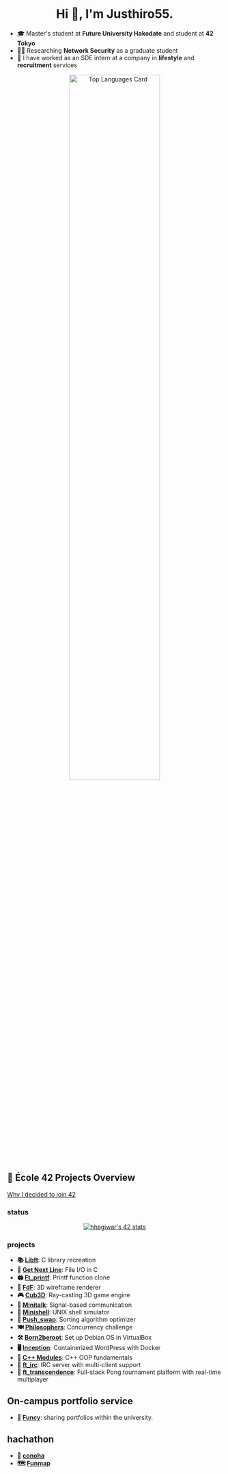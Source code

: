 <h1 align="center">Hi 👋, I'm Justhiro55.</h1>

- 🎓 Master's student at **Future University Hakodate** and student at **42 Tokyo**
- 👨‍💻 Researching **Network Security** as a graduate student
- 🌱 I have worked as an SDE intern at a company in **lifestyle** and **recruitment** services

<div align="center">
  <img src="https://github-readme-stats.vercel.app/api/top-langs/?username=Justhiro55&layout=compact&theme=tokyonight" alt="Top Languages Card" style="width: 65%;" />
</div>

## 🚀 École 42 Projects Overview
[Why I decided to join 42](https://note.com/__justhiro/n/n8538a9d4cec1)

### status
<div align="center">
  <a href="https://github.com/oakoudad/badge42">
    <img src="https://badge.mediaplus.ma/darkblue/hhagiwar" alt="hhagiwar's 42 stats">
  </a>
</div>

### projects
- **📚 [Libft](https://github.com/Justhiro55/libft)**: C library recreation
- **📃 [Get Next Line](https://github.com/Justhiro55/get_next_line)**: File I/O in C
- **🖨️ [Ft_printf](https://github.com/Justhiro55/ft_printf)**: Printf function clone
- **🌌 [FdF](https://github.com/Justhiro55/FdF)**: 3D wireframe renderer
- **🎮 [Cub3D](https://github.com/Justhiro55/Cub3d)**: Ray-casting 3D game engine
- **📡 [Minitalk](https://github.com/Justhiro55/minitalk)**: Signal-based communication
- **🐚 [Minishell](https://github.com/Justhiro55/minishell)**: UNIX shell simulator
- **🧩 [Push_swap](https://github.com/Justhiro55/push_swap)**: Sorting algorithm optimizer
- **🍽️ [Philosophers](https://github.com/Justhiro55/Philosophers)**: Concurrency challenge
- **🛠️ [Born2beroot](https://github.com/Justhiro55/Born2beroot)**: Set up Debian OS in VirtualBox
- **🖥️ [Inception](https://github.com/Justhiro55/inception-42)**: Containerized WordPress with Docker
- **🚀 [C++ Modules](https://github.com/Justhiro55/cpp)**: C++ OOP fundamentals
- **💬 [ft_irc](https://github.com/Justhiro55/ft_irc)**: IRC server with multi-client support
- **🏓 [ft_transcendence](https://github.com/Justhiro55/ft_transcendence)**: Full-stack Pong tournament platform with real-time multiplayer

## On-campus portfolio service
- **📁 [Funcy](https://github.com/Funcy-ICT)**: sharing portfolios within the university.

## hachathon
- **📁 [conoha](https://github.com/Justhiro55/ConoHA)**
- **🗺️ [Funmap](https://github.com/Justhiro55/FunMap)**
